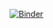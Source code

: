 [![Binder](https://mybinder.org/badge.svg)](https://mybinder.org/v2/gh/ianedwardthomas/pythontutorial.git/expanded?filepath=index.ipynb)


